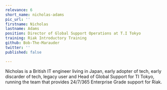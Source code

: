 ```yaml
---
relevance: 6
short_name: nicholas-adams
pic_url: ''
firstname: Nicholas
lastname: Adams
position: Director of Global Support Operations at T.I Tokyo
training: Riak Introductory Training
github: Bob-The-Marauder
twitter: ''
published: false

---
```

Nicholas is a British IT engineer living in Japan, early adopter of tech, early discarder of tech, legacy user and Head of Global Support for TI Tokyo, running the team that provides 24/7/365 Enterprise Grade support for Riak.
